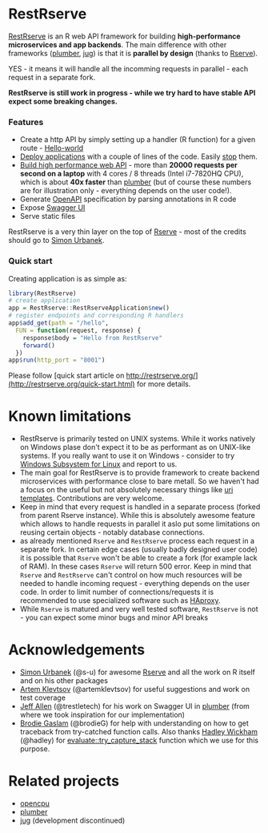 # RestRserve

[RestRserve](https://github.com/dselivanov/RestRserve) is an R web API framework for building **high-performance microservices and app backends**. The main difference with other frameworks ([plumber](https://github.com/trestletech/plumber), [jug](https://github.com/Bart6114/jug)) is that it is **parallel by design** (thanks to [Rserve](https://github.com/s-u/Rserve)).

YES - it means it will handle all the incomming requests in parallel - each request in a separate fork.

**RestRserve is still work in progress - while we try hard to have stable API expect some breaking changes.**

### Features

- Create a http API by simply setting up a handler (R function) for a given route - [Hello-world](#create-application)
- [Deploy applications](#deploy-application) with a couple of lines of the code. Easily [stop](#stop-application) them.
- [Build high performance web API](#stress-test) - more than **20000 requests per second on a laptop** with 4 cores / 8 threads (Intel i7-7820HQ CPU), which is about **40x faster** than [plumber](https://github.com/trestletech/plumber) (but of course these numbers are for illustration only - everything depends on the user code!).
- Generate [OpenAPI](https://www.openapis.org/) specification by parsing annotations in R code
- Expose [Swagger UI](#swagger-ui-and-openapi)
- Serve static files

RestRserve is a very thin layer on the top of [Rserve](https://github.com/s-u/Rserve) - most of the credits should go to [Simon Urbanek](https://github.com/s-u).

### Quick start

Creating application is as simple as:
```r
library(RestRserve)
# create application
app = RestRserve::RestRserveApplication$new()
# register endpoints and corresponding R handlers
app$add_get(path = "/hello", 
  FUN = function(request, response) {
    response$body = "Hello from RestRserve"
    forward()
  })
app$run(http_port = "8001")
```

Please follow [quick start article on http://restrserve.org/](http://restrserve.org/quick-start.html) for more details.

# Known limitations

- RestRserve is primarily tested on UNIX systems. While it works natively on Windows plase don't expect it to be as performant as on UNIX-like systems. If you really want to use it on Windows - consider to try [Windows Subsystem for Linux](https://docs.microsoft.com/en-us/windows/wsl/faq) and report to us.
- The main goal for RestRserve is to provide framework to create backend microservices with performance close to bare metall. So we haven't had a focus on the useful but not absolutely necessary things like [uri templates](https://github.com/dselivanov/RestRserve/issues/10). Contributions are very welcome.
- Keep in mind that every request is handled in a separate process (forked from parent Rserve instance). While this is absolutely awesome feature which allows to handle requests in parallel it aslo put some limitations on reusing certain objects - notably database connections.
- as already mentioned `Rserve` and `RestRserve` process each request in a separate fork. In certain edge cases (usually badly designed user code) it is possible that `Rserve` won't be able to create a fork (for example lack of RAM). In these cases `Rserve` will return 500 error. Keep in mind that `Rserve` and `RestRserve` can't control on how much resources will be needed to handle incoming request - everything depends on the user code. In order to limit number of connections/requests it is recommended to use specialized software such as [HAproxy](http://www.haproxy.org/).
- While `Rserve` is matured and very well tested software, `RestRserve` is not - you can expect some minor bugs and minor API breaks

# Acknowledgements

- [Simon Urbanek](https://github.com/s-u/) (@s-u) for awesome [Rserve](https://github.com/s-u/Rserve) and all the work on R itself and on his other packages
- [Artem Klevtsov](https://github.com/artemklevtsov) (@artemklevtsov) for useful suggestions and work on test coverage
- [Jeff Allen](https://github.com/trestletech) (@trestletech) for his work on Swagger UI in [plumber](https://github.com/trestletech/plumber) (from where we took inspiration for our implementation)
- [Brodie Gaslam](https://github.com/brodieG) (@brodieG) for help with understanding on how to get traceback from try-catched function calls. Also thanks [Hadley Wickham](https://github.com/hadley) (@hadley) for [evaluate::try_capture_stack](https://github.com/r-lib/evaluate/blob/f0119259b3a1d335e399ac2235e91bb0e5b769b6/R/traceback.r#L29) function which we use for this purpose.

# Related projects

- [opencpu](https://www.opencpu.org/)
- [plumber](https://www.rplumber.io/)
- [jug](https://github.com/Bart6114/jug) (development discontinued)
